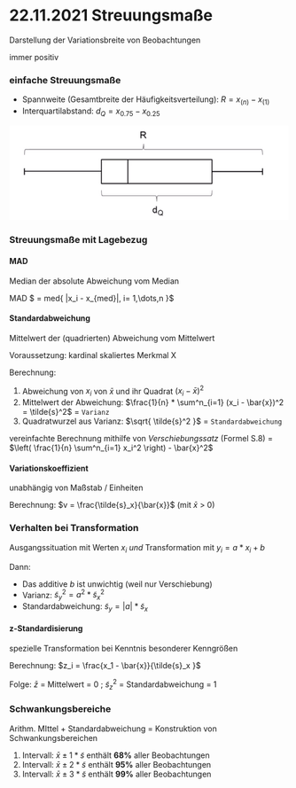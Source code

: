 # 22.11.2021 Streuungsmaße

Darstellung der Variationsbreite von Beobachtungen

immer positiv

### einfache Streuungsmaße

- Spannweite (Gesamtbreite der Häufigkeitsverteilung): $R = x_{ (n) } - x_{ (1) }$
- Interquartilabstand: $d_Q = x_{0.75} - x_{0.25}$ 

![21-11-22_19-54](../images/21-11-22_19-54.jpg)

### Streuungsmaße mit Lagebezug

#### MAD 

Median der absolute Abweichung vom Median

MAD $ = med\{ |x_i - x_{med}|, i= 1,\dots,n \}$

#### Standardabweichung

Mittelwert der (quadrierten) Abweichung vom Mittelwert

Voraussetzung: kardinal skaliertes Merkmal X

Berechnung:

1. Abweichung von $x_i$ von $\bar{x}$ und ihr Quadrat $(x_i - \bar{x})^2$ 
2. Mittelwert der Abweichung: $\frac{1}{n} * \sum^n_{i=1} (x_i - \bar{x})^2 = \tilde{s}^2$ = `Varianz` 
3. Quadratwurzel aus Varianz: $\sqrt{ \tilde{s}^2 }$ = `Standardabweichung`

vereinfachte Berechnung mithilfe von *Verschiebungssatz* (Formel S.8) = $\left( \frac{1}{n} \sum^n_{i=1} x_i^2 \right) - \bar{x}^2$

#### Variationskoeffizient

unabhängig von Maßstab / Einheiten

Berechnung: $v = \frac{\tilde{s}_x}{\bar{x}}$ (mit $\bar{x}$ > 0)

### Verhalten bei Transformation

Ausgangssituation mit Werten $x_i$ *und* Transformation mit $y_i = a * x_i + b$ 

Dann:

- Das additive *b* ist unwichtig (weil nur Verschiebung)
- Varianz: $\tilde{s}_y^2 = a^2 * \tilde{s}^2_x$
- Standardabweichung: $\tilde{s}_y = |a| * \tilde{s}_x$

#### z-Standardisierung

spezielle Transformation bei Kenntnis besonderer Kenngrößen

Berechnung: $z_i = \frac{x_1 - \bar{x}}{\tilde{s}_x }$

Folge: $\bar{z}$ = Mittelwert = 0 ; $\tilde{s}^2_z$ = Standardabweichung = 1

#### 

### Schwankungsbereiche

Arithm. MIttel + Standardabweichung = Konstruktion von Schwankungsbereichen

1. Intervall: $\bar{x} \pm 1*\tilde{s}$ enthält **68%** aller Beobachtungen
2. Intervall: $\bar{x} \pm 2*\tilde{s}$ enthält **95%** aller Beobachtungen
3. Intervall: $\bar{x} \pm 3*\tilde{s}$ enthält **99%** aller Beobachtungen



